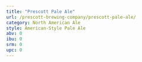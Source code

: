 ```yaml
---
title: "Prescott Pale Ale"
url: /prescott-brewing-company/prescott-pale-ale/
category: North American Ale
style: American-Style Pale Ale
abv: 0
ibu: 0
srm: 0
upc: 0
---
```


